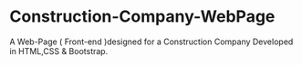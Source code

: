 # Construction-Company-WebPage
A Web-Page ( Front-end )designed for a Construction Company Developed in HTML,CSS & Bootstrap.
